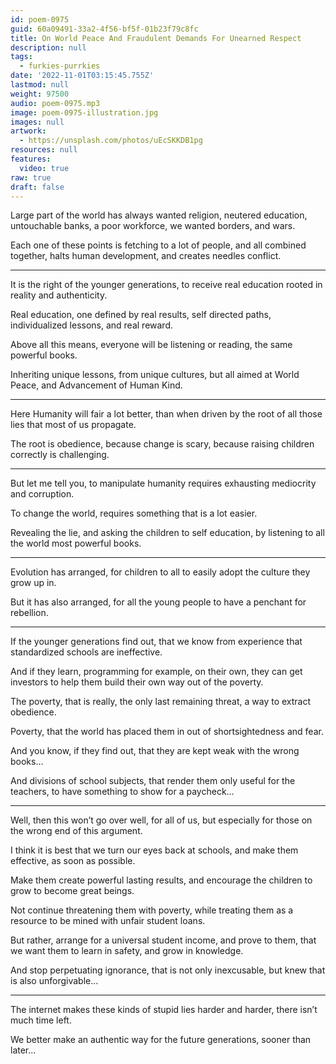 ```yaml
---
id: poem-0975
guid: 60a09491-33a2-4f56-bf5f-01b23f79c8fc
title: On World Peace And Fraudulent Demands For Unearned Respect
description: null
tags:
  - furkies-purrkies
date: '2022-11-01T03:15:45.755Z'
lastmod: null
weight: 97500
audio: poem-0975.mp3
image: poem-0975-illustration.jpg
images: null
artwork:
  - https://unsplash.com/photos/uEcSKKDB1pg
resources: null
features:
  video: true
raw: true
draft: false
---
```


Large part of the world has always wanted religion, neutered education,
untouchable banks, a poor workforce, we wanted borders, and wars.

Each one of these points is fetching to a lot of people,
and all combined together, halts human development, and creates needles conflict.

---

It is the right of the younger generations,
to receive real education rooted in reality and authenticity.

   Real education, one defined by real results,
self directed paths, individualized lessons, and real reward.

Above all this means, everyone will be listening or reading,
the same powerful books.

Inheriting unique lessons, from unique cultures,
but all aimed at World Peace, and Advancement of Human Kind.

---

Here Humanity will fair a lot better,
than when driven by the root of all those lies that most of us propagate.

The root is obedience, because change is scary,
because raising children correctly is challenging.

---

But let me tell you,
to manipulate humanity requires exhausting mediocrity and corruption.

To change the world,
requires something that is a lot easier.

Revealing the lie, and asking the children to self education,
by listening to all the world most powerful books.

---

Evolution has arranged,
for children to all to easily adopt the culture they grow up in.

But it has also arranged,
for all the young people to have a penchant for rebellion.

---

If the younger generations find out,
that we know from experience that standardized schools are ineffective.

And if they learn, programming for example, on their own,
they can get investors to help them build their own way out of the poverty.

The poverty, that is really,
the only last remaining threat, a way to extract obedience.

Poverty,
that the world has placed them in out of shortsightedness and fear.

And you know, if they find out,
that they are kept weak with the wrong books…

And divisions of school subjects, that render them only useful for the teachers,
to have something to show for a paycheck…

---

Well, then this won’t go over well, for all of us,
but especially for those on the wrong end of this argument.

I think it is best that we turn our eyes back at schools,
and make them effective, as soon as possible.

Make them create powerful lasting results,
and encourage the children to grow to become great beings.

Not continue threatening them with poverty,
while treating them as a resource to be mined with unfair student loans.

But rather, arrange for a universal student income,
and prove to them, that we want them to learn in safety, and grow in knowledge.

And stop perpetuating ignorance, that is not only inexcusable,
but knew that is also unforgivable...

---

The internet makes these kinds of stupid lies harder and harder,
there isn’t much time left.

We better make an authentic way for the future generations,
sooner than later...
